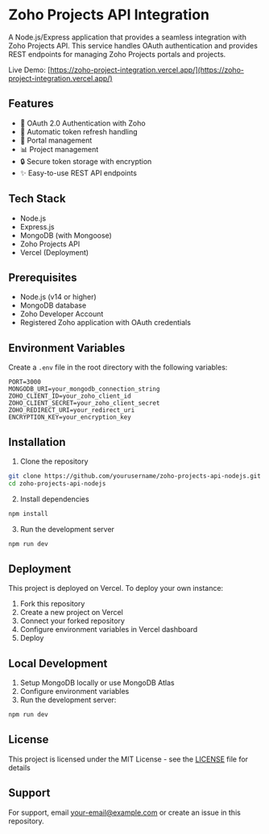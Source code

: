 # Zoho Projects API Integration

A Node.js/Express application that provides a seamless integration with Zoho Projects API. This service handles OAuth authentication and provides REST endpoints for managing Zoho Projects portals and projects.

Live Demo: [https://zoho-project-integration.vercel.app/](https://zoho-project-integration.vercel.app/)

## Features

- 🔐 OAuth 2.0 Authentication with Zoho
- 🔄 Automatic token refresh handling
- 📂 Portal management
- 📊 Project management
- 🔒 Secure token storage with encryption
- ✨ Easy-to-use REST API endpoints

## Tech Stack

- Node.js
- Express.js
- MongoDB (with Mongoose)
- Zoho Projects API
- Vercel (Deployment)

## Prerequisites

- Node.js (v14 or higher)
- MongoDB database
- Zoho Developer Account
- Registered Zoho application with OAuth credentials

## Environment Variables

Create a `.env` file in the root directory with the following variables:

```env
PORT=3000
MONGODB_URI=your_mongodb_connection_string
ZOHO_CLIENT_ID=your_zoho_client_id
ZOHO_CLIENT_SECRET=your_zoho_client_secret
ZOHO_REDIRECT_URI=your_redirect_uri
ENCRYPTION_KEY=your_encryption_key
```

## Installation

1. Clone the repository
```bash
git clone https://github.com/yourusername/zoho-projects-api-nodejs.git
cd zoho-projects-api-nodejs
```

2. Install dependencies
```bash
npm install
```

3. Run the development server
```bash
npm run dev
```

## Deployment

This project is deployed on Vercel. To deploy your own instance:

1. Fork this repository
2. Create a new project on Vercel
3. Connect your forked repository
4. Configure environment variables in Vercel dashboard
5. Deploy

## Local Development

1. Setup MongoDB locally or use MongoDB Atlas
2. Configure environment variables
3. Run the development server:
```bash
npm run dev
```

## License

This project is licensed under the MIT License - see the [LICENSE](LICENSE) file for details

## Support

For support, email your-email@example.com or create an issue in this repository.

